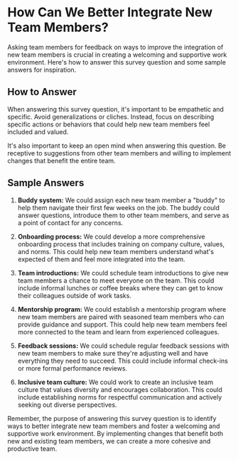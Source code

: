 How Can We Better Integrate New Team Members?
====================================================================

Asking team members for feedback on ways to improve the integration of new team members is crucial in creating a welcoming and supportive work environment. Here's how to answer this survey question and some sample answers for inspiration.

How to Answer
-------------

When answering this survey question, it's important to be empathetic and specific. Avoid generalizations or cliches. Instead, focus on describing specific actions or behaviors that could help new team members feel included and valued.

It's also important to keep an open mind when answering this question. Be receptive to suggestions from other team members and willing to implement changes that benefit the entire team.

Sample Answers
--------------

1. **Buddy system:** We could assign each new team member a "buddy" to help them navigate their first few weeks on the job. The buddy could answer questions, introduce them to other team members, and serve as a point of contact for any concerns.

2. **Onboarding process:** We could develop a more comprehensive onboarding process that includes training on company culture, values, and norms. This could help new team members understand what's expected of them and feel more integrated into the team.

3. **Team introductions:** We could schedule team introductions to give new team members a chance to meet everyone on the team. This could include informal lunches or coffee breaks where they can get to know their colleagues outside of work tasks.

4. **Mentorship program:** We could establish a mentorship program where new team members are paired with seasoned team members who can provide guidance and support. This could help new team members feel more connected to the team and learn from experienced colleagues.

5. **Feedback sessions:** We could schedule regular feedback sessions with new team members to make sure they're adjusting well and have everything they need to succeed. This could include informal check-ins or more formal performance reviews.

6. **Inclusive team culture:** We could work to create an inclusive team culture that values diversity and encourages collaboration. This could include establishing norms for respectful communication and actively seeking out diverse perspectives.

Remember, the purpose of answering this survey question is to identify ways to better integrate new team members and foster a welcoming and supportive work environment. By implementing changes that benefit both new and existing team members, we can create a more cohesive and productive team.
